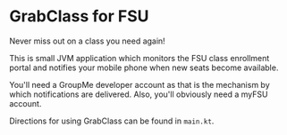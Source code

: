 # GrabClass for FSU
Never miss out on a class you need again!

This is small JVM application which monitors the FSU class enrollment
portal and notifies your mobile phone when new seats become available.

You'll need a GroupMe developer account as that is the mechanism
by which notifications are delivered. Also, you'll obviously
need a myFSU account.

Directions for using GrabClass can be found in `main.kt`.
